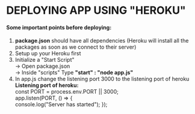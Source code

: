 # DEPLOYING APP USING "HEROKU"

#### Some important points before deploying:    
1.  **package.json** should have all dependencies (Heroku will install all the packages as soon as we connect to their server)     
2.  Setup up your Heroku first    
3.  Initialize a "Start Script"     
   -> Open package.json    
   -> Inside "scripts"  Type **"start" : "node app.js"**        
4. In app.js change the listening port 3000 to the listening port of heroku    
**Listening port of heroku:**    
const PORT = process.env.PORT || 3000;    
app.listen(PORT, () => {    
console.log("Server has started");
 });
